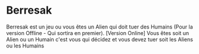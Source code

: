 # Berresak
Berresak est un jeu ou vous êtes un Alien qui doit tuer des Humains (Pour la version Offline - Qui sortira en premier).  [Version Online] Vous êtes soit un Alien ou un Humain c'est vous qui décidez et vous devez tuer soit les Aliens ou les Humains

